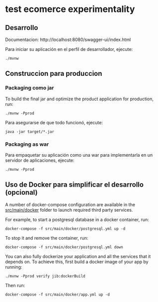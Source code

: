 # test ecomerce experimentality

## Desarrollo

Documentacion: 
http://localhost:8080/swagger-ui/index.html

Para iniciar su aplicación en el perfil de desarrollador, ejecute:

```
./mvnw
```
## Construccion para produccion

### Packaging como jar

To build the final jar and optimize the product application for production, run:

```
./mvnw -Pprod
```

Para asegurarse de que todo funcionó, ejecute:

```
java -jar target/*.jar
```

### Packaging as war

Para empaquetar su aplicación como una war para implementarla en un servidor de aplicaciones, ejecute:

```
./mvnw -Pprod
```

## Uso de Docker para simplificar el desarrollo (opcional)

A number of docker-compose configuration are available in the [src/main/docker](src/main/docker) folder to launch required third party services.

For example, to start a postgresql database in a docker container, run:

```
docker-compose -f src/main/docker/postgresql.yml up -d
```

To stop it and remove the container, run:

```
docker-compose -f src/main/docker/postgresql.yml down
```

You can also fully dockerize your application and all the services that it depends on.
To achieve this, first build a docker image of your app by running:

```
./mvnw -Pprod verify jib:dockerBuild
```

Then run:

```
docker-compose -f src/main/docker/app.yml up -d
```